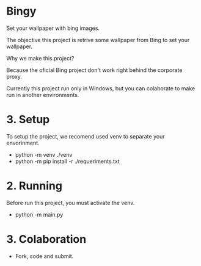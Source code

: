 # Bingy
Set your wallpaper with bing images.

The objective this project is retrive some wallpaper from Bing to set your wallpaper.

Why we make this project?

Because the oficial Bing project don't work right behind the corporate proxy.

Currently this project run only in Windows, but you can colaborate to make run in another environments.

# 3. Setup 

To setup the project, we recomend used venv to separate your envorinment.
* python -m venv ./venv
* python -m pip install -r ./requeriments.txt

# 2. Running

Before run this project, you must activate the venv.

* python -m main.py

# 3. Colaboration

* Fork, code and submit.
